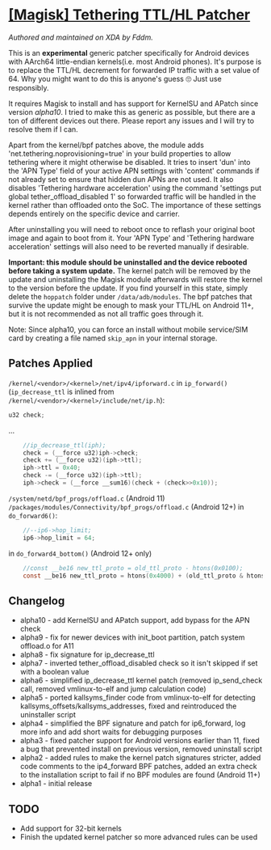 # [[Magisk] Tethering TTL/HL Patcher](https://xdaforums.com/t/magisk-tethering-ttl-hl-patcher.4623067/)

_Authored and maintained on XDA by Fddm._

This is an **experimental** generic patcher specifically for Android devices with AArch64 little-endian kernels(i.e. most Android phones). It's purpose is to replace the TTL/HL decrement for forwarded IP traffic with a set value of 64. Why you might want to do this is anyone's guess 🙄 Just use responsibly.

It requires Magisk to install and has support for KernelSU and APatch since version _alpha10_. I tried to make this as generic as possible, but there are a ton of different devices out there. Please report any issues and I will try to resolve them if I can.

Apart from the kernel/bpf patches above, the module adds 'net.tethering.noprovisioning=true' in your build properties to allow tethering where it might otherwise be disabled. It tries to insert 'dun' into the 'APN Type' field of your active APN settings with 'content' commands if not already set to ensure that hidden dun APNs are not used. It also disables 'Tethering hardware acceleration' using the command 'settings put global tether_offload_disabled 1' so forwarded traffic will be handled in the kernel rather than offloaded onto the SoC. The importance of these settings depends entirely on the specific device and carrier.

After uninstalling you will need to reboot once to reflash your original boot image and again to boot from it. Your 'APN Type' and 'Tethering hardware acceleration' settings will also need to be reverted manually if desirable.

**Important: this module should be uninstalled and the device rebooted before taking a system update.** The kernel patch will be removed by the update and uninstalling the Magisk module afterwards will restore the kernel to the version before the update. If you find yourself in this state, simply delete the `hoppatch` folder under `/data/adb/modules`. The bpf patches that survive the update might be enough to mask your TTL/HL on Android 11+, but it is not recommended as not all traffic goes through it.

Note: Since alpha10, you can force an install without mobile service/SIM card by creating a file named `skip_apn` in your internal storage.

## Patches Applied

`/kernel/<vendor>/<kernel>/net/ipv4/ipforward.c`
in `ip_forward()` (`ip_decrease_ttl` is inlined from `/kernel/<vendor>/<kernel>/include/net/ip.h`):

```c
u32 check;
```

...

```c
    //ip_decrease_ttl(iph);
    check = (__force u32)iph->check;
    check += (__force u32)(iph->ttl);
    iph->ttl = 0x40;
    check -= (__force u32)(iph->ttl);
    iph->check = (__force __sum16)(check + (check>>0x10));
```

`/system/netd/bpf_progs/offload.c` (Android 11)
`/packages/modules/Connectivity/bpf_progs/offload.c` (Android 12+)
in `do_forward6()`:

```c
    //--ip6->hop_limit;
    ip6->hop_limit = 64;
```

in `do_forward4_bottom()` (Android 12+ only)

```c
    //const __be16 new_ttl_proto = old_ttl_proto - htons(0x0100);
    const __be16 new_ttl_proto = htons(0x4000) + (old_ttl_proto & htons(0x00ff));
```

## Changelog

- alpha10 - add KernelSU and APatch support, add bypass for the APN check
- alpha9 - fix for newer devices with init_boot partition, patch system offload.o for A11
- alpha8 - fix signature for ip_decrease_ttl
- alpha7 - inverted tether_offload_disabled check so it isn't skipped if set with a boolean value
- alpha6 - simplified ip_decrease_ttl kernel patch (removed ip_send_check call, removed vmlinux-to-elf and jump calculation code)
- alpha5 - ported kallsyms_finder code from vmlinux-to-elf for detecting kallsyms_offsets/kallsyms_addresses, fixed and reintroduced the uninstaller script
- alpha4 - simplified the BPF signature and patch for ip6_forward, log more info and add short waits for debugging purposes
- alpha3 - fixed patcher support for Android versions earlier than 11, fixed a bug that prevented install on previous version, removed uninstall script
- alpha2 - added rules to make the kernel patch signatures stricter, added code comments to the ip4_forward BPF patches, added an extra check to the installation script to fail if no BPF modules are found (Android 11+)
- alpha1 - initial release

## TODO

- Add support for 32-bit kernels
- Finish the updated kernel patcher so more advanced rules can be used
